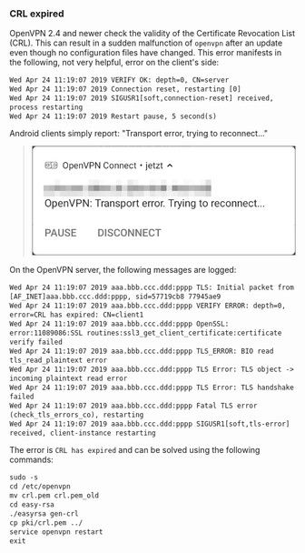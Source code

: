 ### CRL expired

OpenVPN 2.4 and newer check the validity of the Certificate Revocation List (CRL). This can result in a sudden malfunction of `openvpn` after an update even though no configuration files have changed. This error manifests in the following, not very helpful, error on the client's side:

```
Wed Apr 24 11:19:07 2019 VERIFY OK: depth=0, CN=server
Wed Apr 24 11:19:07 2019 Connection reset, restarting [0]
Wed Apr 24 11:19:07 2019 SIGUSR1[soft,connection-reset] received, process restarting
Wed Apr 24 11:19:07 2019 Restart pause, 5 second(s)
```

Android clients simply report: "Transport error, trying to reconnect..."

> ![](Android-Transport-Error.png)

On the OpenVPN server, the following messages are logged:

```
Wed Apr 24 11:19:07 2019 aaa.bbb.ccc.ddd:pppp TLS: Initial packet from [AF_INET]aaa.bbb.ccc.ddd:pppp, sid=57719cb8 77945ae9
Wed Apr 24 11:19:07 2019 aaa.bbb.ccc.ddd:pppp VERIFY ERROR: depth=0, error=CRL has expired: CN=client1
Wed Apr 24 11:19:07 2019 aaa.bbb.ccc.ddd:pppp OpenSSL: error:11089086:SSL routines:ssl3_get_client_certificate:certificate verify failed
Wed Apr 24 11:19:07 2019 aaa.bbb.ccc.ddd:pppp TLS_ERROR: BIO read tls_read_plaintext error
Wed Apr 24 11:19:07 2019 aaa.bbb.ccc.ddd:pppp TLS Error: TLS object -> incoming plaintext read error
Wed Apr 24 11:19:07 2019 aaa.bbb.ccc.ddd:pppp TLS Error: TLS handshake failed
Wed Apr 24 11:19:07 2019 aaa.bbb.ccc.ddd:pppp Fatal TLS error (check_tls_errors_co), restarting
Wed Apr 24 11:19:07 2019 aaa.bbb.ccc.ddd:pppp SIGUSR1[soft,tls-error] received, client-instance restarting
```

The error is `CRL has expired` and can be solved using the following commands:

```
sudo -s
cd /etc/openvpn
mv crl.pem crl.pem_old
cd easy-rsa
./easyrsa gen-crl
cp pki/crl.pem ../
service openvpn restart
exit
```
